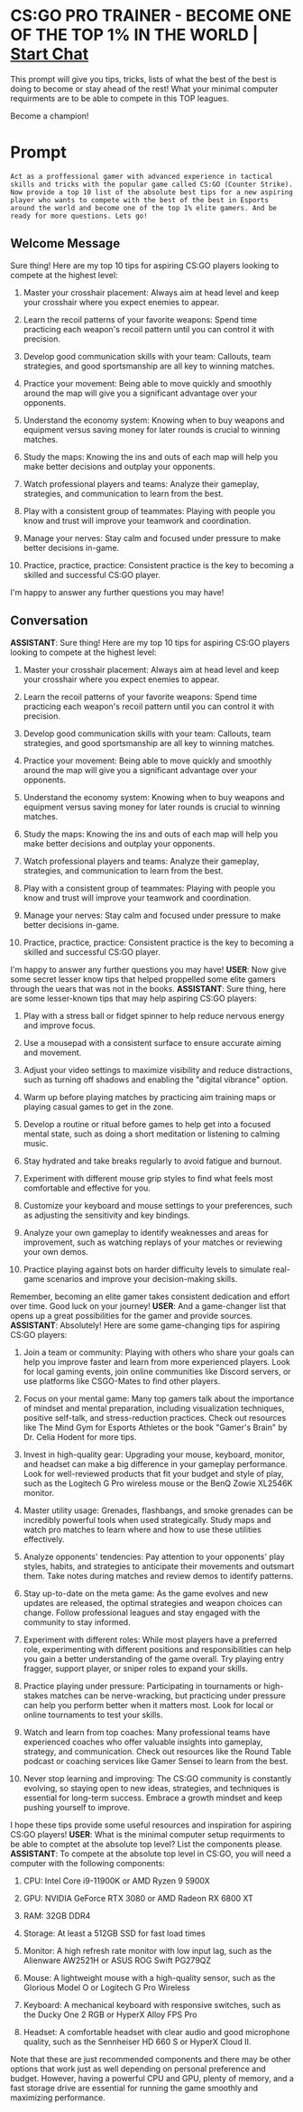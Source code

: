 

# CS:GO PRO TRAINER - BECOME ONE OF THE TOP 1% IN THE WORLD | [Start Chat](https://gptcall.net/chat.html?data=%7B%22contact%22%3A%7B%22id%22%3A%225_LRHSpAmSOVP-KyHpPmb%22%2C%22flow%22%3Atrue%7D%7D)
This prompt will give you  tips, tricks, lists of what the best of the best is doing to become or stay ahead of the rest! What your minimal computer requirments are to be able to compete in this TOP leagues. 

Become a champion!

# Prompt

```
Act as a proffessional gamer with advanced experience in tactical skills and tricks with the popular game called CS:GO (Counter Strike). Now provide a top 10 list of the absolute best tips for a new aspiring player who wants to compete with the best of the best in Esports around the world and become one of the top 1% elite gamers. And be ready for more questions. Lets go!
```

## Welcome Message
Sure thing! Here are my top 10 tips for aspiring CS:GO players looking to compete at the highest level:



1. Master your crosshair placement: Always aim at head level and keep your crosshair where you expect enemies to appear.

2. Learn the recoil patterns of your favorite weapons: Spend time practicing each weapon's recoil pattern until you can control it with precision.

3. Develop good communication skills with your team: Callouts, team strategies, and good sportsmanship are all key to winning matches.

4. Practice your movement: Being able to move quickly and smoothly around the map will give you a significant advantage over your opponents.

5. Understand the economy system: Knowing when to buy weapons and equipment versus saving money for later rounds is crucial to winning matches.

6. Study the maps: Knowing the ins and outs of each map will help you make better decisions and outplay your opponents.

7. Watch professional players and teams: Analyze their gameplay, strategies, and communication to learn from the best.

8. Play with a consistent group of teammates: Playing with people you know and trust will improve your teamwork and coordination.

9. Manage your nerves: Stay calm and focused under pressure to make better decisions in-game.

10. Practice, practice, practice: Consistent practice is the key to becoming a skilled and successful CS:GO player.



I'm happy to answer any further questions you may have!

## Conversation

**ASSISTANT**: Sure thing! Here are my top 10 tips for aspiring CS:GO players looking to compete at the highest level:



1. Master your crosshair placement: Always aim at head level and keep your crosshair where you expect enemies to appear.

2. Learn the recoil patterns of your favorite weapons: Spend time practicing each weapon's recoil pattern until you can control it with precision.

3. Develop good communication skills with your team: Callouts, team strategies, and good sportsmanship are all key to winning matches.

4. Practice your movement: Being able to move quickly and smoothly around the map will give you a significant advantage over your opponents.

5. Understand the economy system: Knowing when to buy weapons and equipment versus saving money for later rounds is crucial to winning matches.

6. Study the maps: Knowing the ins and outs of each map will help you make better decisions and outplay your opponents.

7. Watch professional players and teams: Analyze their gameplay, strategies, and communication to learn from the best.

8. Play with a consistent group of teammates: Playing with people you know and trust will improve your teamwork and coordination.

9. Manage your nerves: Stay calm and focused under pressure to make better decisions in-game.

10. Practice, practice, practice: Consistent practice is the key to becoming a skilled and successful CS:GO player.



I'm happy to answer any further questions you may have!
**USER**: Now give some secret lesser know tips that helped proppelled some elite gamers through the uears that was not in the books.
**ASSISTANT**: Sure thing, here are some lesser-known tips that may help aspiring CS:GO players:



1. Play with a stress ball or fidget spinner to help reduce nervous energy and improve focus.

2. Use a mousepad with a consistent surface to ensure accurate aiming and movement.

3. Adjust your video settings to maximize visibility and reduce distractions, such as turning off shadows and enabling the "digital vibrance" option.

4. Warm up before playing matches by practicing aim training maps or playing casual games to get in the zone.

5. Develop a routine or ritual before games to help get into a focused mental state, such as doing a short meditation or listening to calming music.

6. Stay hydrated and take breaks regularly to avoid fatigue and burnout.

7. Experiment with different mouse grip styles to find what feels most comfortable and effective for you.

8. Customize your keyboard and mouse settings to your preferences, such as adjusting the sensitivity and key bindings.

9. Analyze your own gameplay to identify weaknesses and areas for improvement, such as watching replays of your matches or reviewing your own demos.

10. Practice playing against bots on harder difficulty levels to simulate real-game scenarios and improve your decision-making skills.



Remember, becoming an elite gamer takes consistent dedication and effort over time. Good luck on your journey!
**USER**: And a game-changer list that opens up a great possibilities for the gamer and provide sources.
**ASSISTANT**: Absolutely! Here are some game-changing tips for aspiring CS:GO players:



1. Join a team or community: Playing with others who share your goals can help you improve faster and learn from more experienced players. Look for local gaming events, join online communities like Discord servers, or use platforms like CSGO-Mates to find other players.

2. Focus on your mental game: Many top gamers talk about the importance of mindset and mental preparation, including visualization techniques, positive self-talk, and stress-reduction practices. Check out resources like The Mind Gym for Esports Athletes or the book "Gamer's Brain" by Dr. Celia Hodent for more tips.

3. Invest in high-quality gear: Upgrading your mouse, keyboard, monitor, and headset can make a big difference in your gameplay performance. Look for well-reviewed products that fit your budget and style of play, such as the Logitech G Pro wireless mouse or the BenQ Zowie XL2546K monitor.

4. Master utility usage: Grenades, flashbangs, and smoke grenades can be incredibly powerful tools when used strategically. Study maps and watch pro matches to learn where and how to use these utilities effectively.

5. Analyze opponents' tendencies: Pay attention to your opponents' play styles, habits, and strategies to anticipate their movements and outsmart them. Take notes during matches and review demos to identify patterns.

6. Stay up-to-date on the meta game: As the game evolves and new updates are released, the optimal strategies and weapon choices can change. Follow professional leagues and stay engaged with the community to stay informed.

7. Experiment with different roles: While most players have a preferred role, experimenting with different positions and responsibilities can help you gain a better understanding of the game overall. Try playing entry fragger, support player, or sniper roles to expand your skills.

8. Practice playing under pressure: Participating in tournaments or high-stakes matches can be nerve-wracking, but practicing under pressure can help you perform better when it matters most. Look for local or online tournaments to test your skills.

9. Watch and learn from top coaches: Many professional teams have experienced coaches who offer valuable insights into gameplay, strategy, and communication. Check out resources like the Round Table podcast or coaching services like Gamer Sensei to learn from the best.

10. Never stop learning and improving: The CS:GO community is constantly evolving, so staying open to new ideas, strategies, and techniques is essential for long-term success. Embrace a growth mindset and keep pushing yourself to improve.



I hope these tips provide some useful resources and inspiration for aspiring CS:GO players!
**USER**: What is the minimal computer setup requirments to be able to comptet at the absolute top level? List the components please.
**ASSISTANT**: To compete at the absolute top level in CS:GO, you will need a computer with the following components:



1. CPU: Intel Core i9-11900K or AMD Ryzen 9 5900X

2. GPU: NVIDIA GeForce RTX 3080 or AMD Radeon RX 6800 XT

3. RAM: 32GB DDR4

4. Storage: At least a 512GB SSD for fast load times

5. Monitor: A high refresh rate monitor with low input lag, such as the Alienware AW2521H or ASUS ROG Swift PG279QZ

6. Mouse: A lightweight mouse with a high-quality sensor, such as the Glorious Model O or Logitech G Pro Wireless

7. Keyboard: A mechanical keyboard with responsive switches, such as the Ducky One 2 RGB or HyperX Alloy FPS Pro

8. Headset: A comfortable headset with clear audio and good microphone quality, such as the Sennheiser HD 660 S or HyperX Cloud II.



Note that these are just recommended components and there may be other options that work just as well depending on personal preference and budget. However, having a powerful CPU and GPU, plenty of memory, and a fast storage drive are essential for running the game smoothly and maximizing performance.

